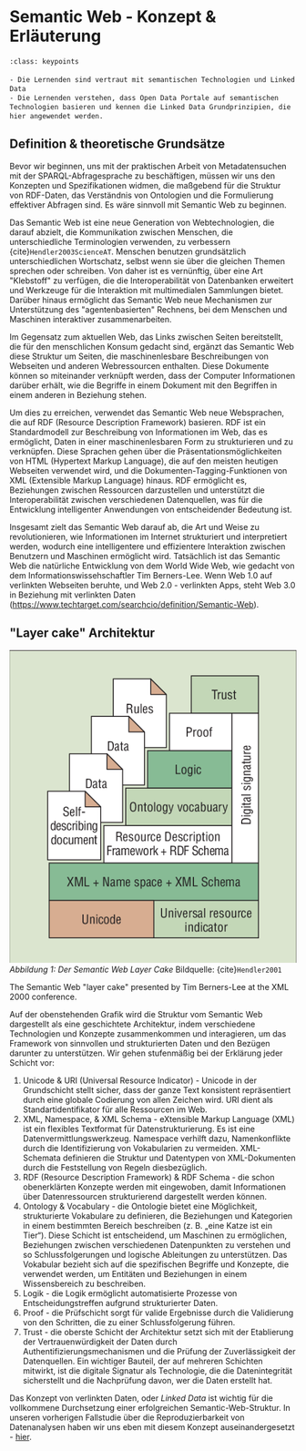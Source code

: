# Semantic Web - Konzept & Erläuterung
```{admonition}
:class: keypoints

- Die Lernenden sind vertraut mit semantischen Technologien und Linked Data
- Die Lernenden verstehen, dass Open Data Portale auf semantischen Technologien basieren und kennen die Linked Data Grundprinzipien, die hier angewendet werden.
```

## Definition & theoretische Grundsätze
Bevor wir beginnen, uns mit der praktischen Arbeit von Metadatensuchen mit der SPARQL-Abfragesprache zu beschäftigen, müssen wir uns den Konzepten und Spezifikationen widmen, die maßgebend für die Struktur von RDF-Daten, das Verständnis von Ontologien und die Formulierung effektiver Abfragen sind. Es wäre sinnvoll mit Semantic Web zu beginnen.

Das Semantic Web ist eine neue Generation von Webtechnologien, die darauf abzielt, die Kommunikation zwischen Menschen, die unterschiedliche Terminologien verwenden, zu verbessern {cite}`Hendler2003ScienceAT`. Menschen benutzen grundsätzlich unterschiedlichen Wortschatz, selbst wenn sie über die gleichen Themen sprechen oder schreiben. Von daher ist es vernünftig, über eine Art "Klebstoff" zu verfügen, die die Interoperabilität von Datenbanken erweitert und Werkzeuge für die Interaktion mit multimedialen Sammlungen bietet. Darüber hinaus ermöglicht das Semantic Web neue Mechanismen zur Unterstützung des "agentenbasierten" Rechnens, bei dem Menschen und Maschinen interaktiver zusammenarbeiten.

Im Gegensatz zum aktuellen Web, das Links zwischen Seiten bereitstellt, die für den menschlichen Konsum gedacht sind, ergänzt das Semantic Web diese Struktur um Seiten, die maschinenlesbare Beschreibungen von Webseiten und anderen Webressourcen enthalten. Diese Dokumente können so miteinander verknüpft werden, dass der Computer Informationen darüber erhält, wie die Begriffe in einem Dokument mit den Begriffen in einem anderen in Beziehung stehen.

Um dies zu erreichen, verwendet das Semantic Web neue Websprachen, die auf RDF (Resource Description Framework) basieren. RDF ist ein Standardmodell zur Beschreibung von Informationen im Web, das es ermöglicht, Daten in einer maschinenlesbaren Form zu strukturieren und zu verknüpfen. Diese Sprachen gehen über die Präsentationsmöglichkeiten von HTML (Hypertext Markup Language), die auf den meisten heutigen Webseiten verwendet wird, und die Dokumenten-Tagging-Funktionen von XML (Extensible Markup Language) hinaus. RDF ermöglicht es, Beziehungen zwischen Ressourcen darzustellen und unterstützt die Interoperabilität zwischen verschiedenen Datenquellen, was für die Entwicklung intelligenter Anwendungen von entscheidender Bedeutung ist.

Insgesamt zielt das Semantic Web darauf ab, die Art und Weise zu revolutionieren, wie Informationen im Internet strukturiert und interpretiert werden, wodurch eine intelligentere und effizientere Interaktion zwischen Benutzern und Maschinen ermöglicht wird. Tatsächlich ist das Semantic Web die natürliche Entwicklung von dem World Wide Web, wie gedacht von dem Informationswissehschaftler Tim Berners-Lee. Wenn Web 1.0 auf verlinkten Webseiten beruhte, und Web 2.0  - verlinkten Apps, steht Web 3.0 in Beziehung mit verlinkten Daten (https://www.techtarget.com/searchcio/definition/Semantic-Web).

## "Layer cake" Architektur
![The Semantic Web Layer Cake](The-Semantic-Web-layer-cake-presented-by-Tim-Berners-Lee-at-the-XML-2000-conference.png)
*Abbildung 1: Der Semantic Web Layer Cake* Bildquelle: {cite}`Hendler2001`

The Semantic Web "layer cake" presented by Tim Berners-Lee at the XML 2000 conference.

Auf der obenstehenden Grafik wird die Struktur vom Semantic Web dargestellt als eine geschichtete Architektur, indem verschiedene Technologien und Konzepte zusammenkommen und interagieren, um das Framework von sinnvollen und strukturierten Daten und den Bezügen darunter zu unterstützen.
Wir gehen stufenmäßig bei der Erklärung jeder Schicht vor:
1. Unicode & URI (Universal Resource Indicator) - Unicode in der Grundschicht stellt sicher, dass der ganze Text konsistent repräsentiert durch eine globale Codierung von allen Zeichen wird. URI dient als Standartidentifikator für alle Ressourcen im Web. 
2. XML, Namespace, & XML Schema - eXtensible Markup Language (XML) ist ein flexibles Textformat für Datenstrukturierung. Es ist eine Datenvermittlungswerkzeug. Namespace verhilft dazu, Namenkonflikte durch die Identifizierung von Vokabularien zu vermeiden. XML-Schemata definieren die Struktur und Datentypen von XML-Dokumenten durch die Feststellung von Regeln diesbezüglich.
3. RDF (Resource Description Framework) & RDF Schema - die schon obenerklärten Konzepte werden mit eingewoben, damit Informationen über Datenressourcen strukturierend dargestellt werden können.
4. Ontology & Vocabulary - die Ontologie bietet eine Möglichkeit, strukturierte Vokabulare zu definieren, die Beziehungen und Kategorien in einem bestimmten Bereich beschreiben (z. B. „eine Katze ist ein Tier“). Diese Schicht ist entscheidend, um Maschinen zu ermöglichen, Beziehungen zwischen verschiedenen Datenpunkten zu verstehen und so Schlussfolgerungen und logische Ableitungen zu unterstützen. Das Vokabular bezieht sich auf die spezifischen Begriffe und Konzepte, die verwendet werden, um Entitäten und Beziehungen in einem Wissensbereich zu beschreiben.
5. Logik - die Logik ermöglicht automatisierte Prozesse von Entscheidungstreffen aufgrund strukturierter Daten.
6. Proof - die Prüfschicht sorgt für valide Ergebnisse durch die Validierung von den Schritten, die zu einer Schlussfolgerung führen. 
7. Trust - die oberste Schicht der Architektur setzt sich mit der Etablierung der Vertrauenwürdigkeit der Daten durch Authentifizierungsmechanismen und die Prüfung der Zuverlässigkeit der Datenquellen. 
Ein wichtiger Bauteil, der auf mehreren Schichten mitwirkt, ist die digitale Signatur als Technologie, die die Datenintegrität sicherstellt und die Nachprüfung davon, wer die Daten erstellt hat. 

Das Konzept von verlinkten Daten, oder *Linked Data* ist wichtig für die vollkommene Durchsetzung einer erfolgreichen Semantic-Web-Struktur. In unseren vorherigen Fallstudie über die Reproduzierbarkeit von Datenanalysen haben wir uns eben mit diesem Konzept auseinandergesetzt - [hier](https://quadriga-dk.github.io/Tabelle-Fallstudie-1/Markdown/16_Linked-Data.html).